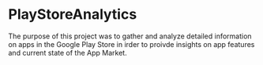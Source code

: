 # PlayStoreAnalytics
The purpose of this project was to gather and analyze detailed information on apps in the Google Play Store in irder to proivde insights on app features and current state of the App Market.
